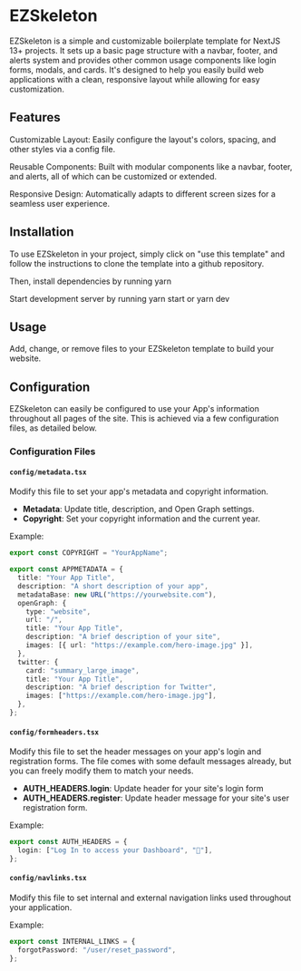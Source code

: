 # EZSkeleton

EZSkeleton is a simple and customizable boilerplate template for NextJS 13+ projects. It sets up a basic page structure with a navbar, footer, and alerts system and provides other common usage components like login forms, modals, and cards. It's designed to help you easily build web applications with a clean, responsive layout while allowing for easy customization.

## Features

Customizable Layout: Easily configure the layout's colors, spacing, and other styles via a config file.

Reusable Components: Built with modular components like a navbar, footer, and alerts, all of which can be customized or extended.

Responsive Design: Automatically adapts to different screen sizes for a seamless user experience.

## Installation

To use EZSkeleton in your project, simply click on "use this template" and follow the instructions to clone the template into a github repository.

Then, install dependencies by running yarn

Start development server by running yarn start or yarn dev

## Usage

Add, change, or remove files to your EZSkeleton template to build your website.

## Configuration

EZSkeleton can easily be configured to use your App's information throughout all pages of the site.
This is achieved via a few configuration files, as detailed below.

### Configuration Files

#### `config/metadata.tsx`

Modify this file to set your app's metadata and copyright information.

- **Metadata**: Update title, description, and Open Graph settings.
- **Copyright**: Set your copyright information and the current year.

Example:

```ts
export const COPYRIGHT = "YourAppName";

export const APPMETADATA = {
  title: "Your App Title",
  description: "A short description of your app",
  metadataBase: new URL("https://yourwebsite.com"),
  openGraph: {
    type: "website",
    url: "/",
    title: "Your App Title",
    description: "A brief description of your site",
    images: [{ url: "https://example.com/hero-image.jpg" }],
  },
  twitter: {
    card: "summary_large_image",
    title: "Your App Title",
    description: "A brief description for Twitter",
    images: ["https://example.com/hero-image.jpg"],
  },
};
```

#### `config/formheaders.tsx`

Modify this file to set the header messages on your app's login and registration forms.
The file comes with some default messages already, but you can freely modify them to match
your needs.

- **AUTH_HEADERS.login**: Update header for your site's login form
- **AUTH_HEADERS.register**: Update header message for your site's user registration form.

Example:

```ts
export const AUTH_HEADERS = {
  login: ["Log In to access your Dashboard", "🌟"],
};
```

#### `config/navlinks.tsx`

Modify this file to set internal and external navigation links used throughout your application.

Example:

```ts
export const INTERNAL_LINKS = {
  forgotPassword: "/user/reset_password",
};
```
